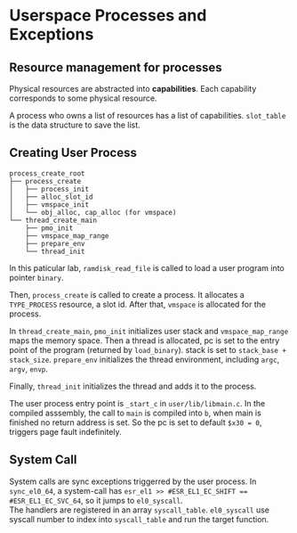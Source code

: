 # Userspace Processes and Exceptions

## Resource management for processes

Physical resources are abstracted into **capabilities**. Each capability corresponds to some physical resource.

A process who owns a list of resources has a list of capabilities. `slot_table` is the data structure to save the list.

## Creating User Process

```text
process_create_root
├── process_create
│   ├── process_init
│   ├── alloc_slot_id
│   ├── vmspace_init
│   └── obj_alloc, cap_alloc (for vmspace)
└── thread_create_main
    ├── pmo_init
    ├── vmspace_map_range
    ├── prepare_env
    └── thread_init
```

In this paticular lab, `ramdisk_read_file` is called to load a user program into pointer `binary`.

Then, `process_create` is called to create a process. It allocates a `TYPE_PROCESS` resource, a slot id. After that, `vmspace` is allocated for the process.

In `thread_create_main`, `pmo_init` initializes user stack and `vmspace_map_range` maps the memory space.
Then a thread is allocated, pc is set to the entry point of the program (returned by `load_binary`).
stack is set to `stack_base + stack_size`. `prepare_env` initializes the thread environment, including `argc`, `argv`, `envp`.

Finally, `thread_init` initializes the thread and adds it to the process.

The user process entry point is `_start_c` in `user/lib/libmain.c`. In the compiled asssembly, the call to `main` is compiled into `b`, when main is finished no return address is set. So the pc is set to default `$x30 = 0`, triggers page fault indefinitely.

## System Call

System calls are sync exceptions triggerred by the user process.
In `sync_el0_64`, a system-call has `esr_el1 >> #ESR_EL1_EC_SHIFT == #ESR_EL1_EC_SVC_64`, so it jumps to `el0_syscall`.  
The handlers are registered in an array `syscall_table`. `el0_syscall` use syscall number to index into `syscall_table` and run the target function.
